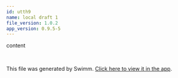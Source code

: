 ```yaml
---
id: utth9
name: local draft 1
file_version: 1.0.2
app_version: 0.9.5-5
---
```


content





<br/>

This file was generated by Swimm. [Click here to view it in the app](http://localhost:5001/repos/Z2l0aHViJTNBJTNBbW9kLXByb2dyZXNzaW9uLXN5c3RlbSUzQSUzQW1hb3pTd2ltbQ==/docs/utth9).